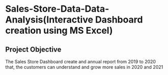 # Sales-Store-Data-Data-Analysis(Interactive Dashboard creation using MS Excel)
## Project Objective 
The Sales Store Dashboard create and annual report from 2019 to 2020 that, the customers can understand and grow more sales in 2020 and 2021
